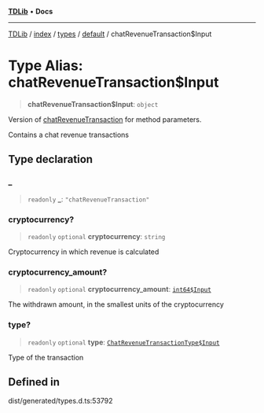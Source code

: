 [**TDLib**](../../../../../../README.md) • **Docs**

***

[TDLib](../../../../../../modules.md) / [index](../../../../../README.md) / [types](../../../README.md) / [default](../README.md) / chatRevenueTransaction$Input

# Type Alias: chatRevenueTransaction$Input

> **chatRevenueTransaction$Input**: `object`

Version of [chatRevenueTransaction](chatRevenueTransaction.md) for method parameters.

Contains a chat revenue transactions

## Type declaration

### \_

> `readonly` **\_**: `"chatRevenueTransaction"`

### cryptocurrency?

> `readonly` `optional` **cryptocurrency**: `string`

Cryptocurrency in which revenue is calculated

### cryptocurrency\_amount?

> `readonly` `optional` **cryptocurrency\_amount**: [`int64$Input`](int64$Input.md)

The withdrawn amount, in the smallest units of the cryptocurrency

### type?

> `readonly` `optional` **type**: [`ChatRevenueTransactionType$Input`](ChatRevenueTransactionType$Input.md)

Type of the transaction

## Defined in

dist/generated/types.d.ts:53792
